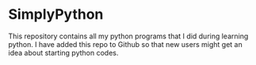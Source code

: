 # SimplyPython
This repository contains all my python programs that I did during learning python. I have added this repo to Github so that new users might get an idea about starting python codes.
